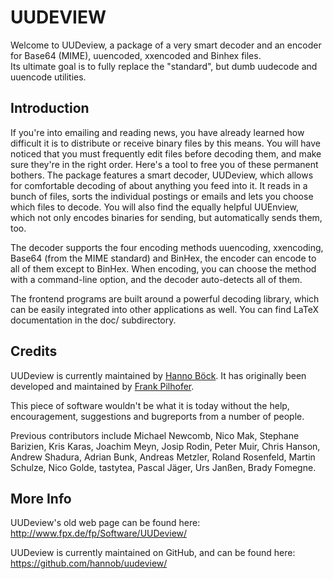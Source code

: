 UUDEVIEW
========

Welcome to UUDeview, a package of a very smart decoder and an encoder for Base64 (MIME),
uuencoded, xxencoded and Binhex files.  
Its ultimate goal is to fully replace the "standard", but dumb uudecode and uuencode
utilities.

Introduction
------------

If you're into emailing and reading news, you have already learned how difficult it is
to distribute or receive binary files by this means. You will have noticed that you must
frequently edit files before decoding them, and make sure they're in the right order.
Here's a tool to free you of these permanent bothers. The package features a smart
decoder, UUDeview, which allows for comfortable decoding of about anything you feed into
it. It reads in a bunch of files, sorts the individual postings or emails and lets you
choose which files to decode. You will also find the equally helpful UUEnview, which not
only encodes binaries for sending, but automatically sends them, too.

The decoder supports the four encoding methods uuencoding, xxencoding, Base64 (from the
MIME standard) and BinHex, the encoder can encode to all of them except to BinHex. When
encoding, you can choose the method with a command-line option, and the decoder
auto-detects all of them.

The frontend programs are built around a powerful decoding library, which can be easily
integrated into other applications as well. You can find LaTeX documentation in the doc/
subdirectory.

Credits
-------

UUDeview is currently maintained by [Hanno Böck](https://hboeck.de/). It has originally
been developed and maintained by [Frank Pilhofer](http://www.fpx.de/).

This piece of software wouldn't be what it is today without the help, encouragement,
suggestions and bugreports from a number of people.

Previous contributors include Michael Newcomb, Nico Mak, Stephane Barizien, Kris Karas,
Joachim Meyn, Josip Rodin, Peter Muir, Chris Hanson, Andrew Shadura, Adrian Bunk,
Andreas Metzler, Roland Rosenfeld, Martin Schulze, Nico Golde, tastytea, Pascal Jäger,
Urs Janßen, Brady Fomegne.

More Info
---------

UUDeview's old web page can be found here: http://www.fpx.de/fp/Software/UUDeview/

UUDeview is currently maintained on GitHub, and can be found here:
https://github.com/hannob/uudeview/
